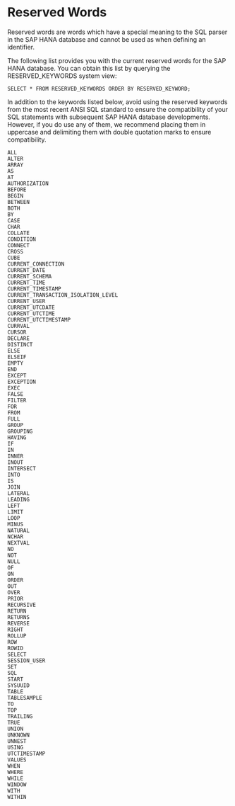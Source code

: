 <!-- loio28bcd6af3eb6437892719f7c27a8a285 -->

# Reserved Words

Reserved words are words which have a special meaning to the SQL parser in the SAP HANA database and cannot be used as when defining an identifier.

The following list provides you with the current reserved words for the SAP HANA database. You can obtain this list by querying the RESERVED\_KEYWORDS system view:

```
SELECT * FROM RESERVED_KEYWORDS ORDER BY RESERVED_KEYWORD;
```

In addition to the keywords listed below, avoid using the reserved keywords from the most recent ANSI SQL standard to ensure the compatibility of your SQL statements with subsequent SAP HANA database developments. However, if you do use any of them, we recommend placing them in uppercase and delimiting them with double quotation marks to ensure compatibility.

```
ALL
ALTER
ARRAY
AS
AT
AUTHORIZATION
BEFORE
BEGIN
BETWEEN
BOTH
BY
CASE
CHAR
COLLATE
CONDITION
CONNECT
CROSS
CUBE
CURRENT_CONNECTION
CURRENT_DATE
CURRENT_SCHEMA
CURRENT_TIME
CURRENT_TIMESTAMP
CURRENT_TRANSACTION_ISOLATION_LEVEL
CURRENT_USER
CURRENT_UTCDATE
CURRENT_UTCTIME
CURRENT_UTCTIMESTAMP
CURRVAL
CURSOR
DECLARE
DISTINCT
ELSE
ELSEIF
EMPTY
END
EXCEPT
EXCEPTION
EXEC
FALSE
FILTER
FOR
FROM
FULL
GROUP
GROUPING
HAVING
IF
IN
INNER
INOUT
INTERSECT
INTO
IS
JOIN
LATERAL
LEADING
LEFT
LIMIT
LOOP
MINUS
NATURAL
NCHAR
NEXTVAL
NO
NOT
NULL
OF
ON
ORDER
OUT
OVER
PRIOR
RECURSIVE
RETURN
RETURNS
REVERSE
RIGHT
ROLLUP
ROW
ROWID
SELECT
SESSION_USER
SET
SQL
START
SYSUUID
TABLE
TABLESAMPLE
TO
TOP
TRAILING
TRUE
UNION
UNKNOWN
UNNEST
USING
UTCTIMESTAMP
VALUES
WHEN
WHERE
WHILE
WINDOW
WITH
WITHIN
```

